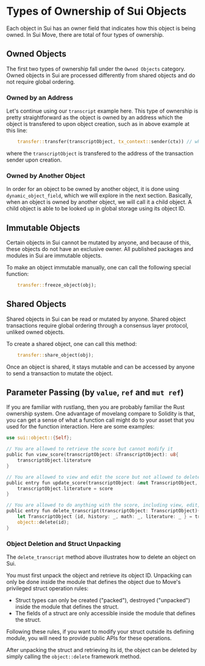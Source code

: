 # Types of Ownership of Sui Objects

Each object in Sui has an owner field that indicates how this object is being owned. In Sui Move, there are total of four types of ownership. 

## Owned Objects

The first two types of ownership fall under the `Owned Objects` category. Owned objects in Sui are processed differently from shared objects and do not require global ordering. 

### Owned by an Address

Let's continue using our `transcript` example here. This type of ownership is pretty straightforward as the object is owned by an address which the object is transfered to upon object creation, such as in above example at this line:

```rust
    transfer::transfer(transcriptObject, tx_context::sender(ctx)) // where tx_context::sender(ctx) is the recipient
```

where the `transcriptObject` is transfered to the address of the transaction sender upon creation.

### Owned by Another Object

In order for an object to be owned by another object, it is done using `dynamic_object_field`, which we will explore in the next section. Basically, when an object is owned by another object, we will call it a child object. A child object is able to be looked up in global storage using its object ID.

## Immutable Objects

Certain objects in Sui cannot be mutated by anyone, and because of this, these objects do not have an exclusive owner. All published packages and modules in Sui are immutable objects. 

To make an object immutable manually, one can call the following special function:

```rust
    transfer::freeze_object(obj);
```

## Shared Objects

Shared objects in Sui can be read or mutated by anyone. Shared object transactions require global ordering through a consensus layer protocol, unliked owned objects. 

To create a shared object, one can call this method:

```rust
    transfer::share_object(obj);
```

Once an object is shared, it stays mutable and can be accessed by anyone to send a transaction to mutate the object. 

## Parameter Passing (by `value`, `ref` and `mut ref`)

If you are familiar with rustlang, then you are probably familiar the Rust ownership system. One advantage of movelang compare to Solidity is that, you can get a sense of what a function call might do to your asset that you used for the function interaction. Here are some examples:

```rust
use sui::object::{Self};

// You are allowed to retrieve the score but cannot modify it
public fun view_score(transcriptObject: &TranscriptObject): u8{
    transcriptObject.literature
}

// You are allowed to view and edit the score but not allowed to delete it
public entry fun update_score(transcriptObject: &mut TranscriptObject, score: u8){
    transcriptObject.literature = score
}

// You are allowed to do anything with the score, including view, edit, delete the entire transcript itself.
public entry fun delete_transcript(transcriptObject: TranscriptObject){
    let TranscriptObject {id, history: _, math: _, literature: _ } = transcriptObject;
    object::delete(id);
}
```

### Object Deletion and Struct Unpacking

The `delete_transcript` method above illustrates how to delete an object on Sui. 

You must first unpack the object and retrieve its object ID. Unpacking can only be done inside the module that defines the object due to Move's privileged struct operation rules:

- Struct types can only be created ("packed"), destroyed ("unpacked") inside the module that defines the struct.
- The fields of a struct are only accessible inside the module that defines the struct.

Following these rules, if you want to modify your struct outside its defining module, you will need to provide public APIs for these operations. 

After unpacking the struct and retrieving its id, the object can be deleted by simply calling the `object::delete` framework method.



